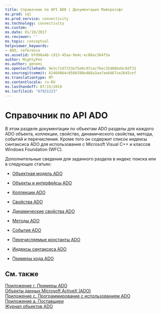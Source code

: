```yaml
---
title: Справочник по API ADO | Документация Майкрософт
ms.prod: sql
ms.prod_service: connectivity
ms.technology: connectivity
ms.custom: ''
ms.date: 01/19/2017
ms.reviewer: ''
ms.topic: conceptual
helpviewer_keywords:
- ADO, reference
ms.assetid: bfd96a4b-c913-45aa-9e4c-ec86ac364f3a
author: MightyPen
ms.author: genemi
ms.openlocfilehash: 9e3c71d7233e75e0c97cacf6ec35d86bd4c8df31
ms.sourcegitcommit: b2464064c0566590e486a3aafae6d67ce2645cef
ms.translationtype: MT
ms.contentlocale: ru-RU
ms.lasthandoff: 07/15/2019
ms.locfileid: "67921223"
---
```

# <a name="ado-api-reference"></a>Справочник по API ADO
В этом разделе документации по объектам ADO разделы для каждого ADO объекта, коллекции, свойство, динамического свойства, метода, событий и перечисления. Кроме того он содержит список индексы синтаксиса ADO для использования с Microsoft Visual C++ и классов Windows Foundation (WFC).  
  
 Дополнительные сведения для заданного раздела в индекс поиска или в следующих статьях:  
  
-   [Объектная модель ADO](../../../ado/reference/ado-api/ado-object-model.md)  
  
-   [Объекты и интерфейсы ADO](../../../ado/reference/ado-api/ado-objects-and-interfaces.md)  
  
-   [Коллекции ADO](../../../ado/reference/ado-api/ado-collections.md)  
  
-   [Свойства ADO](../../../ado/reference/ado-api/ado-properties.md)  
  
-   [Динамические свойства ADO](../../../ado/reference/ado-api/ado-dynamic-properties.md)  
  
-   [Методы ADO](../../../ado/reference/ado-api/ado-methods.md)  
  
-   [События ADO](../../../ado/reference/ado-api/ado-events.md)  
  
-   [Перечисляемые константы ADO](../../../ado/reference/ado-api/ado-enumerated-constants.md)  
  
-   [Индексы синтаксиса ADO](../../../ado/reference/ado-api/ado-syntax-indexes.md)  
  
-   [Примеры кода ADO](../../../ado/reference/ado-api/ado-code-examples.md)  
  
## <a name="see-also"></a>См. также  
 [Приложение г. Примеры ADO](../../../ado/guide/appendixes/appendix-d-ado-samples.md)   
 [Объекты данных Microsoft ActiveX (ADO)](../../../ado/microsoft-activex-data-objects-ado.md)   
 [Приложение c. Программирование с использованием ADO](../../../ado/guide/appendixes/appendix-c-programming-with-ado.md)   
 [Приложение а. Поставщики](../../../ado/guide/appendixes/appendix-a-providers.md)   
 [Журнал объектов ADO](../../../ado/guide/ado-history.md)
